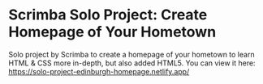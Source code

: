 # Scrimba Solo Project: Create Homepage of Your Hometown
Solo project by Scrimba to create a homepage of your hometown to learn HTML &amp; CSS more in-depth, but also added HTML5. You can view it here: https://solo-project-edinburgh-homepage.netlify.app/
